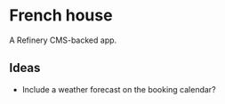 # French house

A Refinery CMS-backed app.

## Ideas

- Include a weather forecast on the booking calendar?
